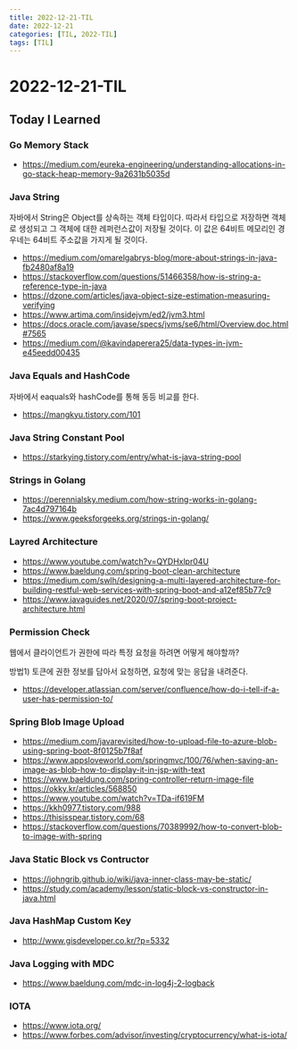 ```yaml
---
title: 2022-12-21-TIL
date: 2022-12-21
categories: [TIL, 2022-TIL]
tags: [TIL]
---
```


# 2022-12-21-TIL

## Today I Learned

### Go Memory Stack

- https://medium.com/eureka-engineering/understanding-allocations-in-go-stack-heap-memory-9a2631b5035d

### Java String

자바에서 String은 Object를 상속하는 객체 타입이다. 따라서 타입으로 저장하면 객체로 생성되고 그 객체에 대한 레퍼런스값이 저장될 것이다. 이 값은 64비트 메모리인 경우네는 64비트 주소값을 가지게 될 것이다.

- https://medium.com/omarelgabrys-blog/more-about-strings-in-java-fb2480af8a19
- https://stackoverflow.com/questions/51466358/how-is-string-a-reference-type-in-java
- https://dzone.com/articles/java-object-size-estimation-measuring-verifying
- https://www.artima.com/insidejvm/ed2/jvm3.html
- https://docs.oracle.com/javase/specs/jvms/se6/html/Overview.doc.html#7565
- https://medium.com/@kavindaperera25/data-types-in-jvm-e45eedd00435

### Java Equals and HashCode

자바에서 eaquals와 hashCode를 통해 동등 비교를 한다.

- https://mangkyu.tistory.com/101

### Java String Constant Pool

- https://starkying.tistory.com/entry/what-is-java-string-pool

### Strings in Golang

- https://perennialsky.medium.com/how-string-works-in-golang-7ac4d797164b
- https://www.geeksforgeeks.org/strings-in-golang/

### Layred Architecture

- https://www.youtube.com/watch?v=QYDHxlpr04U
- https://www.baeldung.com/spring-boot-clean-architecture
- https://medium.com/swlh/designing-a-multi-layered-architecture-for-building-restful-web-services-with-spring-boot-and-a12ef85b77c9
- https://www.javaguides.net/2020/07/spring-boot-project-architecture.html

### Permission Check

웹에서 클라이언트가 권한에 따라 특정 요청을 하려면 어떻게 해야할까?

방법1) 토큰에 권한 정보를 담아서 요청하면, 요청에 맞는 응답을 내려준다.

- https://developer.atlassian.com/server/confluence/how-do-i-tell-if-a-user-has-permission-to/

### Spring Blob Image Upload

- https://medium.com/javarevisited/how-to-upload-file-to-azure-blob-using-spring-boot-8f0125b7f8af
- https://www.appsloveworld.com/springmvc/100/76/when-saving-an-image-as-blob-how-to-display-it-in-jsp-with-text
- https://www.baeldung.com/spring-controller-return-image-file
- https://okky.kr/articles/568850
- https://www.youtube.com/watch?v=TDa-if619FM
- https://kkh0977.tistory.com/988
- https://thisisspear.tistory.com/68
- https://stackoverflow.com/questions/70389992/how-to-convert-blob-to-image-with-spring

### Java Static Block vs Contructor

- https://johngrib.github.io/wiki/java-inner-class-may-be-static/
- https://study.com/academy/lesson/static-block-vs-constructor-in-java.html

### Java HashMap Custom Key

- http://www.gisdeveloper.co.kr/?p=5332

### Java Logging with MDC

- https://www.baeldung.com/mdc-in-log4j-2-logback

### IOTA

- https://www.iota.org/
- https://www.forbes.com/advisor/investing/cryptocurrency/what-is-iota/
